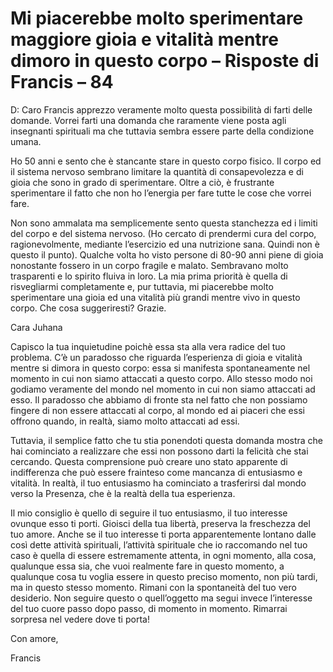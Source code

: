 # Mi piacerebbe molto sperimentare maggiore gioia e vitalità mentre dimoro in questo corpo – Risposte di Francis – 84





D: Caro Francis apprezzo veramente molto questa possibilit&agrave; di farti delle domande. Vorrei farti una domanda che raramente viene posta agli insegnanti spirituali ma che tuttavia sembra essere parte della condizione umana.&nbsp;







Ho 50 anni e sento che &egrave; stancante stare in questo corpo fisico. Il corpo ed il sistema nervoso sembrano limitare la quantit&agrave; di consapevolezza e di gioia che sono in grado di sperimentare. Oltre a ci&ograve;, &egrave; frustrante sperimentare il fatto che non ho l&rsquo;energia per fare tutte le cose che vorrei fare.&nbsp;







Non sono ammalata ma semplicemente sento questa stanchezza ed i limiti del corpo e del sistema nervoso. (Ho cercato di prendermi cura del corpo, ragionevolmente, mediante l&rsquo;esercizio ed una nutrizione sana. Quindi non &egrave; questo il punto). Qualche volta ho visto persone di 80-90 anni piene di gioia nonostante fossero in un corpo fragile e malato. Sembravano molto trasparenti e lo spirito fluiva in loro. La mia prima priorit&agrave; &egrave; quella di risvegliarmi completamente e, pur tuttavia, mi piacerebbe molto sperimentare una gioia ed una vitalit&agrave; pi&ugrave; grandi mentre vivo in questo corpo. Che cosa suggeriresti? Grazie.









Cara Juhana









Capisco la tua inquietudine poich&egrave; essa sta alla vera radice del tuo problema. C&rsquo;&egrave; un paradosso che riguarda l&rsquo;esperienza di gioia e vitalit&agrave; mentre si dimora in questo corpo: essa si manifesta spontaneamente nel momento in cui non siamo attaccati a questo corpo. Allo stesso modo noi godiamo veramente del mondo nel momento in cui non siamo attaccati ad esso. Il paradosso che abbiamo di fronte sta nel fatto che non possiamo fingere di non essere attaccati al corpo, al mondo ed ai piaceri che essi offrono quando, in realt&agrave;, siamo molto attaccati ad essi.&nbsp;







Tuttavia, il semplice fatto che tu stia ponendoti questa domanda mostra che hai cominciato a realizzare che essi non possono darti la felicit&agrave; che stai cercando. Questa comprensione pu&ograve; creare uno stato apparente di indifferenza che pu&ograve; essere frainteso come mancanza di entusiasmo e vitalit&agrave;. In realt&agrave;, il tuo entusiasmo ha cominciato a trasferirsi dal mondo verso la Presenza, che &egrave; la realt&agrave; della tua esperienza.









Il mio consiglio &egrave; quello di seguire il tuo entusiasmo, il tuo interesse ovunque esso ti porti. Gioisci della tua libert&agrave;, preserva la freschezza del tuo amore. Anche se il tuo interesse ti porta apparentemente lontano dalle cos&igrave; dette attivit&agrave; spirituali, l&rsquo;attivit&agrave; spirituale che io raccomando nel tuo caso &egrave; quella di essere estremamente attenta, in ogni momento, alla cosa, qualunque essa sia, che vuoi realmente fare in questo momento, a qualunque cosa tu voglia essere in questo preciso momento, non pi&ugrave; tardi, ma in questo stesso momento. Rimani con la spontaneit&agrave; del tuo vero desiderio. Non seguire questo o quell&rsquo;oggetto ma segui invece l&rsquo;interesse del tuo cuore passo dopo passo, di momento in momento. Rimarrai sorpresa nel vedere dove ti porta!









Con amore,





Francis









  
   &nbsp;






